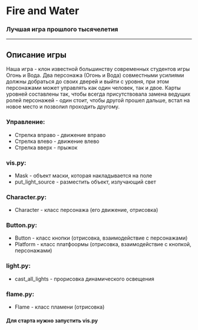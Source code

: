# Fire and Water
### Лучшая игра прошлого тысячелетия 
---
## Описание игры
Наша игра - клон известной большинству современных студентов игры Огонь и Вода. Два персонажа (Огонь и Вода) совместными усилиями должны добраться до своих дверей и выйти с уровня, при этом персонажами может управлять как один человек, так и двое. 
Карты уровней составлены так, чтобы всегда присутствовала замена ведущих ролей персонажей - один стоит, чтобы другой прошел дальше, встал на новое место и позволил проходить другому.

### Управление:
- Стрелка вправо - движение вправо
- Стрелка влево - движение влево
- Стрелка вверх - прыжок

### vis.py:
  - Mask - объект маски, которая накладывается на поле
  - put_light_source - разместить объект, излучающий свет

### Character.py:
   - Character - класс персонажа (его движение, отрисовка)

### Button.py:
  - Button - класс кнопки (отрисовка, взаимодействие с персонажами)
  - Platform - класс платфоормы (отрисовка, взаимодействие с кнопкой, персонажами)

### light.py:
  - cast_all_lights - прорисовка динамического освещения

### flame.py:
  - Flame - класс пламени (отрисовка)

#### Для старта нужно запустить vis.py

